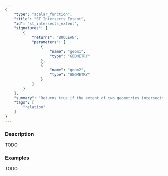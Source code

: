 ```yaml
---
{
    "type": "scalar_function",
    "title": "ST_Intersects_Extent",
    "id": "st_intersects_extent",
    "signatures": [
        {
            "returns": "BOOLEAN",
            "parameters": [
                {
                    "name": "geom1",
                    "type": "GEOMETRY"
                },
                {
                    "name": "geom2",
                    "type": "GEOMETRY"
                }
            ]
        }
    ],
    "summary": "Returns true if the extent of two geometries intersects",
    "tags": [
        "relation"
    ]
}
---
```


### Description

TODO

### Examples

TODO


